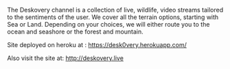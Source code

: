 The Deskovery channel is a collection of live, wildlife, video streams
tailored to the sentiments of the user. We cover all the terrain
options, starting with Sea or Land. Depending on your choices, we will
either route you to the ocean and seashore or the forest and mountain.

Site deployed on heroku at : https://desk0very.herokuapp.com/

Also visit the site at: http://deskovery.live
